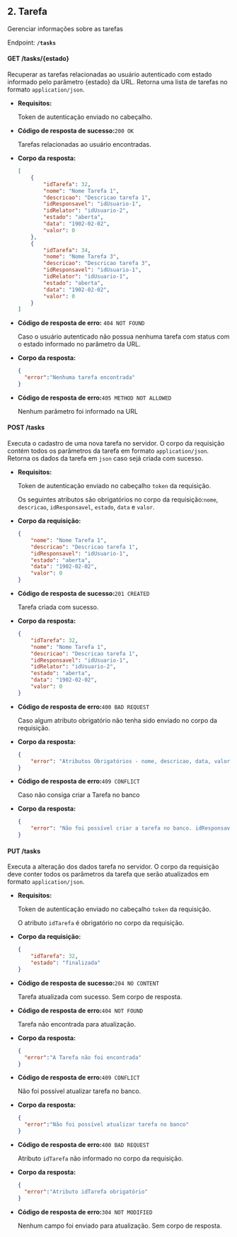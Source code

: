 ## 2. Tarefa

Gerenciar informações sobre as tarefas

Endpoint: **`/tasks`**



#### GET /tasks/{estado}

Recuperar as tarefas relacionadas ao usuário autenticado com estado informado pelo parâmetro {estado} da URL. Retorna uma lista de tarefas no formato `application/json`.

* **Requisitos:**

  Token de autenticação enviado no cabeçalho.

* **Código de resposta de sucesso:**`200 OK`

  Tarefas relacionadas ao usuário encontradas.
* **Corpo da resposta:**
	
  ```json
  [
      {
          "idTarefa": 32,
          "nome": "Nome Tarefa 1",
          "descricao": "Descricao tarefa 1",
          "idResponsavel": "idUsuario-1",
          "idRelator": "idUsuario-2",
          "estado": "aberta",
          "data": "1902-02-02",
          "valor": 0
      },
      {
          "idTarefa": 34,
          "nome": "Nome Tarefa 3",
          "descricao": "Descricao tarefa 3",
          "idResponsavel": "idUsuario-1",
          "idRelator": "idUsuario-1",
          "estado": "aberta",
          "data": "1902-02-02",
          "valor": 0
      }
  ]
  ```
	
* **Código de resposta de erro:** `404 NOT FOUND`

  Caso o usuário autenticado não possua nenhuma tarefa com status com o estado informado no parâmetro da URL.

* **Corpo da resposta:**

  ```json
  {
  	"error":"Nenhuma tarefa encontrada"
  }
  ```
* **Código de resposta de erro:**`405 METHOD NOT ALLOWED `

  Nenhum parâmetro foi informado na URL



#### POST /tasks

Executa o cadastro de uma nova tarefa no servidor. O corpo da requisição contém todos os parâmetros da tarefa em formato `application/json`. Retorna os dados da tarefa em `json` caso sejá criada com sucesso.

* **Requisitos:**

  Token de autenticação enviado no cabeçalho `token` da requisição.

  Os seguintes atributos são obrigatórios no corpo da requisição:`nome`, `descricao`, `idResponsavel`, `estado`, `data` e `valor`.

* **Corpo da requisição:**

  ```json
  {
      "nome": "Nome Tarefa 1",
      "descricao": "Descricao tarefa 1",
      "idResponsavel": "idUsuario-1",
      "estado": "aberta",
      "data": "1902-02-02",
      "valor": 0
  }
  ```

* **Código de resposta de sucesso:**`201 CREATED`

  Tarefa criada com sucesso.

* **Corpo da resposta:**

  ```json
  {
      "idTarefa": 32,
      "nome": "Nome Tarefa 1",
      "descricao": "Descricao tarefa 1",
      "idResponsavel": "idUsuario-1",
      "idRelator": "idUsuario-2",
      "estado": "aberta",
      "data": "1902-02-02",
      "valor": 0
  }
  ```

* **Código de resposta de erro:**`400 BAD REQUEST`

  Caso algum atributo obrigatório não tenha sido enviado no corpo da requisição.

* **Corpo da resposta:**

  ```json
  {
      "error": "Atributos Obrigatórios - nome, descricao, data, valor, ..."
  }
  ```

* **Código de resposta de erro:**`409 CONFLICT`

  Caso não consiga criar a Tarefa no banco

* **Corpo da resposta:**

  ```json
  {
      "error": "Não foi possível criar a tarefa no banco. idResponsavel inválido"
  }
  ```



#### PUT /tasks

Executa a alteração dos dados tarefa no servidor. O corpo da requisição deve conter todos os parâmetros da tarefa que serão atualizados em formato `application/json`.

* **Requisitos:**

  Token de autenticação enviado no cabeçalho `token` da requisição.

  O atributo `idTarefa` é obrigatório no corpo da requisição.

* **Corpo da requisição:**

  ```json
  {
      "idTarefa": 32,
      "estado": "finalizada"
  }
  ```
  
* **Código de resposta de sucesso:**`204 NO CONTENT`

  Tarefa atualizada com sucesso. Sem corpo de resposta.

* **Código de resposta de erro:**`404 NOT FOUND`

  Tarefa não encontrada para atualização.

* **Corpo da resposta:**

  ```json
  {
  	"error":"A Tarefa não foi encontrada"
  }
  ```
  
* **Código de resposta de erro:**`409 CONFLICT`

  Não foi possível atualizar tarefa no banco.

* **Corpo da resposta:**

  ```json
  {
  	"error":"Não foi possível atualizar tarefa no banco"
  }
  ```

* **Código de resposta de erro:**`400 BAD REQUEST`

  Atributo `idTarefa` não informado no corpo da requisição.

* **Corpo da resposta:**

  ```json
  {
  	"error":"Atributo idTarefa obrigatório"
  }
  ```
  
* **Código de resposta de erro:**`304 NOT MODIFIED`

  Nenhum campo foi enviado para atualização. Sem corpo de resposta.

